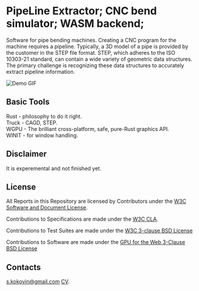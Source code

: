 # PipeLine Extractor; CNC bend simulator; WASM backend; 

Software for pipe bending machines. Creating a CNC program for the machine requires a pipeline. Typically, a 3D model of a pipe is provided by the customer in the STEP file format. STEP, which adheres to the ISO 10303-21 standard, can contain a wide variety of geometric data structures. The primary challenge is recognizing these data structures to accurately extract pipeline information.

![Demo GIF](https://github.com/skokovin/freetubepc/blob/3b6a56515852d859082e167e77f0aa98fd9a6474/src/files/bend.gif?raw=true)

## Basic Tools

Rust - philosophy to do it right. </br>
Truck - CAGD, STEP. </br>
WGPU - The brilliant cross-platform, safe, pure-Rust graphics API.</br>
WINIT - for window handling.</br>


## Disclaimer

It is experemental and not finished yet.

## License

All Reports in this Repository are licensed by Contributors
under the
[W3C Software and Document License](http://www.w3.org/Consortium/Legal/2015/copyright-software-and-document).

Contributions to Specifications are made under the
[W3C CLA](https://www.w3.org/community/about/agreements/cla/).

Contributions to Test Suites are made under the
[W3C 3-clause BSD License](https://www.w3.org/Consortium/Legal/2008/03-bsd-license.html)

Contributions to Software are made under the
[GPU for the Web 3-Clause BSD License](https://github.com/gpuweb/admin/blob/master/SourceCodeLicense/LICENSE.txt)


## Contacts

s.kokovin@gmail.com
[CV](https://skokovin.github.io/).

